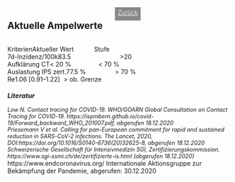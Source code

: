 <html>
  <head>
    <title>Aktuelle Ampelwerte</title>
    <meta charset="utf-8" />
    <meta http-equiv="expires" content="0">
  <style>
 /* FONTS */
 @import url("https://fonts.googleapis.com/css?family=Open+Sans+Condensed:300,700");
</style>
  </head>
  <body> 
 <div style="display:flex;"><h2>Aktuelle Ampelwerte</h2> <div style="margin-left:2em;padding:3px 6px 0 6px;background-color:#888;color:#fff;font-weight:300;height:27px!important;"><a href="main" style="color:#fff;">Zurück</a></div></div>
    <div class="onecol">
  <div class="ntable" style="display:flex;width:405px;margin-top:1em;">
    <div class="tbl0 st0">
      Kriterien
    </div>
    <div class="tbl5 st0" style="width:140px">
      Aktueller Wert
    </div>
    <div class="tbl5 s0" style="width:140px">
      Stufe
    </div>
    </div>
  <div class="ntbl" style="display:flex;width:405px;">
     <div class="tbl0 st0">
      7d-Inzidenz/100k
    </div>
    <div class="tbl5 st0" style="width:140px">
      83.5
    </div>
     <div class="tbl5 st4b" style="width:140px">
      >20
    </div>
  </div>
  <div class="ntbl" style="display:flex;width:405px;">
     <div class="tbl0 st0">
      Aufklärung CT
    </div>
    <div class="tbl5 st0" style="width:110px">
      < 20 %
    </div>
     <div class="tbl5 st4b" style="width:110px">
      < 70 %
    </div>
  </div>
  <div class="ntbl" style="display:flex;width:405px;">
    <div class="tbl0 st0">
      Auslastung IPS zert.
    </div>
    <div class="tbl5 st0" style="width:110px">
      77.5 %
    </div>
     <div class="tbl5 st4b" style="width:110px">
      > 70 %
    </div>
  </div>
  <div class="ntbl" style="display:flex;width:405px;">
    <div class="tbl0 st0">
      Re
    </div>
    <div class="tbl5 st0" style="width:110px">
     1.06 [0.91–1.22]
    </div>
    <div class="tbl5 st4b" style="width:110px">
      > ob. Grenze
    </div>
    </div>
  <div class="ntbl" style="display:none;width:405px;">
    <div class="tbl0 st0">
      Grüne Zonen
    </div>
  <div class="tbl5 st0" style="width:220px;">
    Aktuell keine grünen Zonen
    </div>
    </div>
<div id="foot" style="font-size:0.9em;margin-top:1em;font-style:italic;">
  <h3>Literatur</h3>
  <div id="ref1">Low N. Contact tracing for COVID-19. WHO/GOARN Global Consultation on Contact Tracing for COVID-19. https://ispmbern.github.io/covid-19/Forward_backward_WHO_201007.pdf, abgerufen 18.12.2020</div>
<div id="ref2">Priesemann V et al. Calling for pan-European commitment for rapid and sustained reduction in SARS-CoV-2 infections. The Lancet, 2020, DOI:https://doi.org/10.1016/S0140-6736(20)32625-8, abgerufen 18.12.2020</div>
  <div id="ref3">Schweizerische Gesellschaft für Intensivmedizin SGI, Zertifizierungskommission. https://www.sgi-ssmi.ch/de/zertifizierte-is.html (abgerufen 18.12.2020)</div>
    </div>
    <div id="ref4">https://www.endcoronavirus.org/ Internationale Aktionsgruppe zur Bekämpfung der Pandemie, abgerufen: 30.12.2020</div>
